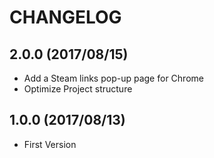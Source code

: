 # CHANGELOG

## 2.0.0 (2017/08/15)

- Add a Steam links pop-up page for Chrome
- Optimize Project structure

## 1.0.0 (2017/08/13)

- First Version